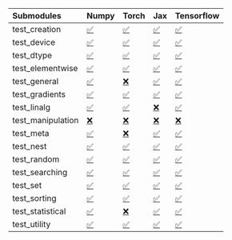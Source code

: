 | Submodules        | Numpy                                                                                                                           | Torch                                                                                                                           | Jax                                                                                                                             | Tensorflow                                                                                                                      |
|:------------------|:--------------------------------------------------------------------------------------------------------------------------------|:--------------------------------------------------------------------------------------------------------------------------------|:--------------------------------------------------------------------------------------------------------------------------------|:--------------------------------------------------------------------------------------------------------------------------------|
| test_creation     | <a href="https://github.com/unifyai/ivy/runs/7971523796?check_suite_focus=true" rel="noopener noreferrer" target="_blank">✅</a> | <a href="https://github.com/unifyai/ivy/runs/7971525521?check_suite_focus=true" rel="noopener noreferrer" target="_blank">✅</a> | <a href="https://github.com/unifyai/ivy/runs/7971527725?check_suite_focus=true" rel="noopener noreferrer" target="_blank">✅</a> | <a href="https://github.com/unifyai/ivy/runs/7971529639?check_suite_focus=true" rel="noopener noreferrer" target="_blank">✅</a> |
| test_device       | <a href="https://github.com/unifyai/ivy/runs/7971523895?check_suite_focus=true" rel="noopener noreferrer" target="_blank">✅</a> | <a href="https://github.com/unifyai/ivy/runs/7971525673?check_suite_focus=true" rel="noopener noreferrer" target="_blank">✅</a> | <a href="https://github.com/unifyai/ivy/runs/7971527839?check_suite_focus=true" rel="noopener noreferrer" target="_blank">✅</a> | <a href="https://github.com/unifyai/ivy/runs/7971529749?check_suite_focus=true" rel="noopener noreferrer" target="_blank">✅</a> |
| test_dtype        | <a href="https://github.com/unifyai/ivy/runs/7971524001?check_suite_focus=true" rel="noopener noreferrer" target="_blank">✅</a> | <a href="https://github.com/unifyai/ivy/runs/7971525782?check_suite_focus=true" rel="noopener noreferrer" target="_blank">✅</a> | <a href="https://github.com/unifyai/ivy/runs/7971527967?check_suite_focus=true" rel="noopener noreferrer" target="_blank">✅</a> | <a href="https://github.com/unifyai/ivy/runs/7971529886?check_suite_focus=true" rel="noopener noreferrer" target="_blank">✅</a> |
| test_elementwise  | <a href="https://github.com/unifyai/ivy/runs/7971524093?check_suite_focus=true" rel="noopener noreferrer" target="_blank">✅</a> | <a href="https://github.com/unifyai/ivy/runs/7971525912?check_suite_focus=true" rel="noopener noreferrer" target="_blank">✅</a> | <a href="https://github.com/unifyai/ivy/runs/7971528073?check_suite_focus=true" rel="noopener noreferrer" target="_blank">✅</a> | <a href="https://github.com/unifyai/ivy/runs/7971529984?check_suite_focus=true" rel="noopener noreferrer" target="_blank">✅</a> |
| test_general      | <a href="https://github.com/unifyai/ivy/runs/7971524207?check_suite_focus=true" rel="noopener noreferrer" target="_blank">✅</a> | <a href="https://github.com/unifyai/ivy/runs/7971526254?check_suite_focus=true" rel="noopener noreferrer" target="_blank">❌</a> | <a href="https://github.com/unifyai/ivy/runs/7971528185?check_suite_focus=true" rel="noopener noreferrer" target="_blank">✅</a> | <a href="https://github.com/unifyai/ivy/runs/7971530096?check_suite_focus=true" rel="noopener noreferrer" target="_blank">✅</a> |
| test_gradients    | <a href="https://github.com/unifyai/ivy/runs/7971524287?check_suite_focus=true" rel="noopener noreferrer" target="_blank">✅</a> | <a href="https://github.com/unifyai/ivy/runs/7971526355?check_suite_focus=true" rel="noopener noreferrer" target="_blank">✅</a> | <a href="https://github.com/unifyai/ivy/runs/7971528291?check_suite_focus=true" rel="noopener noreferrer" target="_blank">✅</a> | <a href="https://github.com/unifyai/ivy/runs/7971530192?check_suite_focus=true" rel="noopener noreferrer" target="_blank">✅</a> |
| test_linalg       | <a href="https://github.com/unifyai/ivy/runs/7971524406?check_suite_focus=true" rel="noopener noreferrer" target="_blank">✅</a> | <a href="https://github.com/unifyai/ivy/runs/7971526457?check_suite_focus=true" rel="noopener noreferrer" target="_blank">✅</a> | <a href="https://github.com/unifyai/ivy/runs/7971528401?check_suite_focus=true" rel="noopener noreferrer" target="_blank">❌</a> | <a href="https://github.com/unifyai/ivy/runs/7971530280?check_suite_focus=true" rel="noopener noreferrer" target="_blank">✅</a> |
| test_manipulation | <a href="https://github.com/unifyai/ivy/runs/7971524494?check_suite_focus=true" rel="noopener noreferrer" target="_blank">❌</a> | <a href="https://github.com/unifyai/ivy/runs/7971526586?check_suite_focus=true" rel="noopener noreferrer" target="_blank">❌</a> | <a href="https://github.com/unifyai/ivy/runs/7971528501?check_suite_focus=true" rel="noopener noreferrer" target="_blank">❌</a> | <a href="https://github.com/unifyai/ivy/runs/7971530400?check_suite_focus=true" rel="noopener noreferrer" target="_blank">❌</a> |
| test_meta         | <a href="https://github.com/unifyai/ivy/runs/7971524597?check_suite_focus=true" rel="noopener noreferrer" target="_blank">✅</a> | <a href="https://github.com/unifyai/ivy/runs/7971526737?check_suite_focus=true" rel="noopener noreferrer" target="_blank">❌</a> | <a href="https://github.com/unifyai/ivy/runs/7971528606?check_suite_focus=true" rel="noopener noreferrer" target="_blank">✅</a> | <a href="https://github.com/unifyai/ivy/runs/7971530499?check_suite_focus=true" rel="noopener noreferrer" target="_blank">✅</a> |
| test_nest         | <a href="https://github.com/unifyai/ivy/runs/7971524702?check_suite_focus=true" rel="noopener noreferrer" target="_blank">✅</a> | <a href="https://github.com/unifyai/ivy/runs/7971526849?check_suite_focus=true" rel="noopener noreferrer" target="_blank">✅</a> | <a href="https://github.com/unifyai/ivy/runs/7971528715?check_suite_focus=true" rel="noopener noreferrer" target="_blank">✅</a> | <a href="https://github.com/unifyai/ivy/runs/7971530887?check_suite_focus=true" rel="noopener noreferrer" target="_blank">✅</a> |
| test_random       | <a href="https://github.com/unifyai/ivy/runs/7971524804?check_suite_focus=true" rel="noopener noreferrer" target="_blank">✅</a> | <a href="https://github.com/unifyai/ivy/runs/7971526996?check_suite_focus=true" rel="noopener noreferrer" target="_blank">✅</a> | <a href="https://github.com/unifyai/ivy/runs/7971528821?check_suite_focus=true" rel="noopener noreferrer" target="_blank">✅</a> | <a href="https://github.com/unifyai/ivy/runs/7971531589?check_suite_focus=true" rel="noopener noreferrer" target="_blank">✅</a> |
| test_searching    | <a href="https://github.com/unifyai/ivy/runs/7971524959?check_suite_focus=true" rel="noopener noreferrer" target="_blank">✅</a> | <a href="https://github.com/unifyai/ivy/runs/7971527118?check_suite_focus=true" rel="noopener noreferrer" target="_blank">✅</a> | <a href="https://github.com/unifyai/ivy/runs/7971529011?check_suite_focus=true" rel="noopener noreferrer" target="_blank">✅</a> | <a href="https://github.com/unifyai/ivy/runs/7971531693?check_suite_focus=true" rel="noopener noreferrer" target="_blank">✅</a> |
| test_set          | <a href="https://github.com/unifyai/ivy/runs/7971525071?check_suite_focus=true" rel="noopener noreferrer" target="_blank">✅</a> | <a href="https://github.com/unifyai/ivy/runs/7971527247?check_suite_focus=true" rel="noopener noreferrer" target="_blank">✅</a> | <a href="https://github.com/unifyai/ivy/runs/7971529209?check_suite_focus=true" rel="noopener noreferrer" target="_blank">✅</a> | <a href="https://github.com/unifyai/ivy/runs/7971531813?check_suite_focus=true" rel="noopener noreferrer" target="_blank">✅</a> |
| test_sorting      | <a href="https://github.com/unifyai/ivy/runs/7971525163?check_suite_focus=true" rel="noopener noreferrer" target="_blank">✅</a> | <a href="https://github.com/unifyai/ivy/runs/7971527360?check_suite_focus=true" rel="noopener noreferrer" target="_blank">✅</a> | <a href="https://github.com/unifyai/ivy/runs/7971529332?check_suite_focus=true" rel="noopener noreferrer" target="_blank">✅</a> | <a href="https://github.com/unifyai/ivy/runs/7971531961?check_suite_focus=true" rel="noopener noreferrer" target="_blank">✅</a> |
| test_statistical  | <a href="https://github.com/unifyai/ivy/runs/7971525267?check_suite_focus=true" rel="noopener noreferrer" target="_blank">✅</a> | <a href="https://github.com/unifyai/ivy/runs/7971527477?check_suite_focus=true" rel="noopener noreferrer" target="_blank">❌</a> | <a href="https://github.com/unifyai/ivy/runs/7971529405?check_suite_focus=true" rel="noopener noreferrer" target="_blank">✅</a> | <a href="https://github.com/unifyai/ivy/runs/7971532076?check_suite_focus=true" rel="noopener noreferrer" target="_blank">✅</a> |
| test_utility      | <a href="https://github.com/unifyai/ivy/runs/7971525404?check_suite_focus=true" rel="noopener noreferrer" target="_blank">✅</a> | <a href="https://github.com/unifyai/ivy/runs/7971527586?check_suite_focus=true" rel="noopener noreferrer" target="_blank">✅</a> | <a href="https://github.com/unifyai/ivy/runs/7971529516?check_suite_focus=true" rel="noopener noreferrer" target="_blank">✅</a> | <a href="https://github.com/unifyai/ivy/runs/7971532213?check_suite_focus=true" rel="noopener noreferrer" target="_blank">✅</a> |